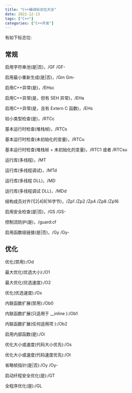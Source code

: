 ```yaml
---
title: "C++编译标志位大全"
date: 2022-12-13
tags: ["C++"]
categories: ["C++开发"]
---
```


有如下标志位:

## 常规

启用字符串池(是|否)，/GF	/GF-

启用最小重新生成(是|否)，/Gm	Gm-

启用C++异常(是)，/EHsc	

启用C++异常(是，但有 SEH 异常)，/EHa

启用C++异常(是，且有 Extern C 函数)，/EHs

较小类型检查(是)，/RTCc

基本运行时检查(堆栈帧)，/RTCs

基本运行时检查(未初始化的变量)，/RTCu

基本运行时检查(堆栈帧 + 未初始化的变量)，/RTC1 或者 /RTCsu

运行库(多线程)，/MT

运行库(多线程调试)，/MTd

运行库(多线程 DLL)，/MD

运行库(多线程调试 DLL)，/MDd

结构成员对齐(1|2|4|8|16字节)，/Zp1	/Zp2	/Zp4	/Zp8	/Zp16

启用安全检查(是|否)，/GS	/GS-

控制流防护(是)，/guard:cf

启用函数级链接(是|否)，/Gy	/Gy-

## 优化

优化(禁用):/Od

最大优化(优选大小):/O1

最大优化(优选速度):/O2

优化(优选速度):/Ox

内联函数扩展(禁用):/Ob0

内联函数扩展(只适用于 __inline ):/Ob1

内联函数扩展(任何适用项 ):/Ob2

启用内部函数(是):/Oi

优化大小或速度(代码大小优先):/Os

优化大小或速度(代码速度优先):/Ot

省略帧指针(是|否):/Oy	/Oy-

启动纤程安全优化(是):/GT

全程序优化(是):/GL
